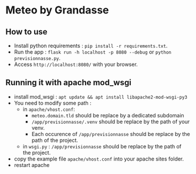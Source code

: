 # Meteo by Grandasse

## How to use
- Install python requirements : `pip install -r requirements.txt`.
- Run the app : `flask run -h localhost -p 8080 --debug` or `python previsionnasse.py`.
- Access `http://localhost:8080/` with your browser.

## Running it with apache mod_wsgi
- install mod_wsgi : `apt update && apt install libapache2-mod-wsgi-py3`
- You need to modify some path :
    - in `apache/vhost.conf`:
        - `meteo.domain.tld` should be replace by a dedicated subdomain
        - `/app/previsionnasse/.venv` should be replace by the path of your venv.
        - Each occurence of `/app/previsionnasse` should be replace by the path of the project.
    - in `wsgi.py` : `/app/previsionnasse` should be replace by the path of the project.
- copy the example file `apache/vhost.conf` into your apache sites folder.
- restart apache

